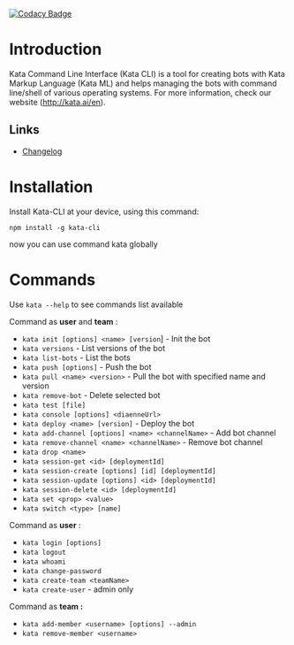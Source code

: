 [![Codacy Badge](https://api.codacy.com/project/badge/Grade/5445d7e1a31740f8a4659e4774a168d9)](https://www.codacy.com?utm_source=git@bitbucket.org&amp;utm_medium=referral&amp;utm_content=yesboss/kata-cli&amp;utm_campaign=Badge_Grade)

# Introduction

Kata Command Line Interface (Kata CLI) is a tool for creating bots with Kata Markup Language (Kata ML) and helps managing the bots with command line/shell of various operating systems.
For more information, check our website (http://kata.ai/en).

## Links

- [Changelog](CHANGELOG.md)

# Installation

Install Kata-CLI at your device, using this command:

```shell
npm install -g kata-cli
```

now you can use command kata globally

# Commands

Use `kata --help` to see commands list available

Command as **user** and **team** : 

* `kata init [options] <name> [version`] - Init the bot
* `kata versions` - List versions of the bot
* `kata list-bots` - List the bots
* `kata push [options]` - Push the bot
* `kata pull <name> <version>` - Pull the bot with specified name and version
* `kata remove-bot` - Delete selected bot
* `kata test [file]`
* `kata console [options] <diaenneUrl>`
* `kata deploy <name> [version]` - Deploy the bot
* `kata add-channel [options] <name> <channelName>` - Add bot channel
* `kata remove-channel <name> <channelName>` - Remove bot channel
* `kata drop <name>`
* `kata session-get <id> [deploymentId]`
* `kata session-create [options] [id] [deploymentId]`
* `kata session-update [options] <id> [deploymentId]`
* `kata session-delete <id> [deploymentId]`
* `kata set <prop> <value>`
* `kata switch <type> [name]`

Command as **user** : 

* `kata login [options]`
* `kata logout`
* `kata whoami`
* `kata change-password`
* `kata create-team <teamName>`
* `kata create-user`  - admin only

Command as **team :**

* `kata add-member <username> [options] --admin`
* `kata remove-member <username>`
